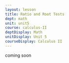 ```yaml
---
layout: lesson
title: Ratio and Root Tests
dept: math
unit: unit5
course: calculus-II
deptDisplay: Math
unitDisplay: Unit 5
courseDisplay: Calculus II
---
```


coming soon
